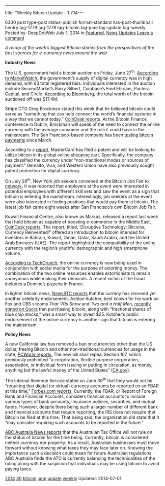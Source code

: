 ---
title: "Weekly Bitcoin Update – 1.7.14---

6300 post type-post status-publish format-standard has-post-thumbnail hentry  tag-1779 tag-1778 tag-bitcoin tag-june tag-update tag-weekly
Posted by: DeepDotWeb
<span>July 1, 2014</span>
<span>in <a href="https://www.deepdotweb.com/category/deepdot-news/" rel="category tag">Featured</a>, <a href="https://www.deepdotweb.com/category/news-updates/" rel="category tag">News Updates</a></span>
<a href="/2014/07/01/weekly-bitcoin-update-1-7-14/#respond">Leave a comment</a></span>
</p>
<p><em>A recap of the week&#8217;s biggest Bitcoin stories from the perspectives of the best sources for e-currency news around the web</em></p>
<p><strong>Industry News</strong></p>
<p>The U.S. government held a bitcoin auction on Friday, June 27<sup>th</sup>. <a href="http://blogs.marketwatch.com/thetell/2014/06/30/the-u-s-bitcoin-auction-likely-saw-high-demand/">According to MarketWatch</a>, the government&#8217;s supply of digital currency was in high demand, with 63 total registered bids. Individuals interested in the auction include SecondMarket&#8217;s Barry Silbert, Coinbase&#8217;s Fred Ehrsam, Pantera Capital, and Circle. <a href="http://www.google.com/url?sa=t&amp;rct=j&amp;q=&amp;esrc=s&amp;source=newssearch&amp;cd=54&amp;cad=rja&amp;uact=8&amp;ved=0CGYQqQIoADAXOB4&amp;url=http://www.bloomberg.com/video/u-s-to-auction-17-4m-worth-of-seized-bitcoin-5ib0r6DrRNGXRQ4RCsty0A.html&amp;ei=3P2xU7fjFsWFqgavg4DQDA&amp;usg=AFQjCNHKE6lkl7mBb1gQ4cRnxBs3WOzRGg&amp;sig2=6zJPzdsCnq4QZo6VhhPEWQ">According to Bloomberg</a>, the total worth of the bitcoin auctioned off was $17.4M.</p>
<p>Stripe CTO Greg Brockman stated this week that he believed bitcoin could serve as “something that can help connect the world&#8217;s financial systems in a way that we cannot today,” <a href="http://www.coindesk.com/stripe-cto-bitcoin-unify-worlds-financial-systems/">CoinDesk report</a>s. At the Bitcoin Finance conference in Dublin, Brockman will speak of the need to connect the online currency with the average consumer and the role it could have in the mainstream. The San Francisco-based company has been <a href="http://www.coindesk.com/stripe-bitcoin-engineer-bitcoin-long-term-investment/">testing bitcoin payments</a> since March.</p>
<p>According to a <a href="http://www.coindesk.com/mastercard-patent-would-add-bitcoin-to-global-online-shopping-cart/">report</a>, MasterCard has filed a patent and will be looking to utilize bitcoin in its global online shopping cart. Specifically, the company has classified the currency under “non-traditional modes or sources of payment.” Gemalto, Visa, and Western Union have also previously sought patent protection for digital currency.</p>
<p>On July 28<sup>th</sup>, New York job seekers convened at the Bitcoin Job Fair to <a href="http://cryptocoinupdates.com/new-york-bitcoin-job-fair-shows-demand-for-bitcoin-wage-payments/">network</a>. It was reported that employers at the event were interested in potential employees with different skill sets and saw the event as a sign that bitcoin is entering the mainstream. Interestingly, job seekers at the event were also interested in finding positions that would pay them in bitcoin. The latest job fair came eight weeks after San Francisco&#8217;s own Bitcoin Job Fair.</p>
<p>Kuwait Financial Centre, also known as Markaz, released a report last week that held bitcoin as capable of boosting e-commerce in the Middle East, <a href="http://www.coindesk.com/middle-east-investment-bank-bitcoin-ignite-regional-e-commerce/">CoinDesk reports</a>. The report, titled, &#8216;Disruptive Technology: Bitcoins, Currency Reinvented?&#8217; offered an introduction to bitcoin intended for investors in Bahrain, Kuwait, Oman, Qatar, Saudi Arabia, and the United Arab Emirates (UAE). The report highlighted the compatibility of the online currency with the region&#8217;s youthful demographic and high smartphone volume.</p>
<p><a href="http://techcrunch.com/2014/06/29/extortionists-are-using-bitcoin-to-steal-cash-from-business-owners/">According to TechCrunch</a>, the online currency is now being used in conjunction with social media for the purpose of extorting money. The combination of the two online resources enables extortionists to remain anonymous while making their demands. A recent victim of the fraud includes a Domino&#8217;s pizzeria in France.</p>
<p>In lighter bitcoin news, <a href="http://newsbtc.com/2014/06/27/need-put-25-work-ashton-kutcher-says-buy-bitcoin/">NewsBTC reports</a> that the curreny has received yet another celebrity endorsement. Ashton Kutcher, best known for his work on Fox and CBS sitcoms <em>That &#8217;70s Show</em> and <em>Two and a Half Men</em>, <a href="http://www.quora.com/What-are-some-smart-ways-I-can-put-25-to-work-for-me">recently stated on Quora</a> that purchasing bitcoin, along with “fractional shares of blue chip stocks,” was a smart way to invest $25. Kutcher&#8217;s public endorsement of the online currency is another sign that bitcoin is entering the mainstream.</p>
<p><strong>Policy News</strong></p>
<p>A new California law has removed a ban on currencies other than the US dollar, freeing Bitcoin and other non-traditional currencies for usage in the state, <a href="http://www.pcworld.com/article/2449020/california-law-removes-ban-on-alternative-currencies.html"><em>PCWorld</em> reports.</a> The new bill shall repeal Section 107, which previously prohibited “a corporation, flexible purpose corporation, association, or individual form issuing or putting in circulation, as money, anything but the lawful money of the United States” (<a href="http://leginfo.ca.gov/pub/13-14/bill/asm/ab_0101-0150/ab_129_bill_20140624_enrolled.htm">CA.gov</a>).</p>
<p>The Internal Revenue Service stated on June 30<sup>th</sup> that they would not be “requiring that digital (or virtual) currency accounts be reported on an FBAR at this time,” <a href="http://www.forbes.com/sites/kellyphillipserb/2014/06/30/irs-says-bitcoin-not-reportable-on-fbar-for-now/">Forbes.com reports.</a> Currently, the FBAR, or Report of Foreign Bank and Financial Accounts, considers financial accounts to include various types of bank accounts, insurance policies, securities, and mutual funds. However, despite there being such a larger number of different bank and financial accounts that require reporting, the IRS does not require that Bitcoin be filed at this time. That being said, the organization did state that it “may consider requiring such accounts to be reported in the future.”</p>
<p><a href="http://www.abc.net.au/news/2014-06-30/tax-office-delays-ruling-on-bitcoin/5559816">ABC Australia News reports</a> that the Australian Tax Office will not rule on the status of bitcoin for the time being. Currently, bitcoin is considered neither currency nor property. As a result, Australian businesses must move forward without knowing what taxes they may face later on. Knowing the importance such a decision could mean for future Australian regulations, ABC Australia finds the ATO is currently balancing the technicalities of the ruling along with the suspicion that individuals may be using bitcoin to avoid paying taxes.</p>
</div>
<a href="https://www.deepdotweb.com/tag/2014/" rel="tag">2014</a> <a href="https://www.deepdotweb.com/tag/30/" rel="tag">30</a> <a href="https://www.deepdotweb.com/tag/bitcoin/" rel="tag">bitcoin</a> <a href="https://www.deepdotweb.com/tag/june/" rel="tag">june</a> <a href="https://www.deepdotweb.com/tag/update/" rel="tag">update</a> <a href="https://www.deepdotweb.com/tag/weekly/" rel="tag">weekly</a></span> 
Updated: 2014-07-01
    

